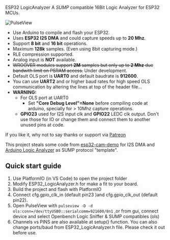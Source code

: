 ESP32 LogicAnalyzer
A *SUMP* compatible 16Bit Logic Analyzer for ESP32 MCUs.

![PulseView](/ESP32_LogicAnalyzer_in_PulseView.png)

* Use Arduino to compile and flash your ESP32.
* Uses **ESP32 I2S DMA** and could capture speeds up to **20 Mhz**.
* Support **8 bit** and **16 bit** operations.
* Maximum **128k** samples. (Even using 8bit capturing mode.)
* RLE compression supported.
* Analog input is **NOT** available.
* ~~WROOVER modules support **2M** samples but only up to **2 Mhz** due bandwith limit on PSRAM access.~~ Under development.
* Default OLS port is **UART0** and default baudrate is **912600**.
* You can use **UART2** and or higher baud rates for high speed OLS communication by altering the lines at top of the header file...
* **WARNING:** 
  - For OLS port at UART0
    - Set **"Core Debug Level"=None** before compiling code at arduino, specially for > 10Mhz capture operations.
  - **GPIO23** used for I2S input clk and  **GPIO22** LEDC clk output.  Don't use those for IO or change them and connect them to another unused pins at code.


If you like it, why not to say thanks or support via [Patreon](https://www.patreon.com/EUA)

This project steals some code from [esp32-cam-demo](https://github.com/igrr/esp32-cam-demo) for I2S DMA and [Arduino Logic Analyzer](https://github.com/gillham/logic_analyzer) as SUMP protocol "template".


## Quick start guide
1. Use PlatformIO (in VS Code) to open the project folder
2. Modify ESP32_LogicAnalyzer.h for make a fit to your board.
3. Build the project and flash with PlatformIO
4. Connect cfg.gpio_clk_in (default pin23 )and cfg.gpio_clk_out (default pin22).
5. Open PulseView with `pulseview -D -d ols:conn=/dev/ttyUSB0::serialcomm=921600/8n1`  ,or from gui, connect device and select Openbench Logic Sniffer & SUMP compatibles (ols)
6. Channels vs PINS are also available at setup() function. You can also change ports/baud from ESP32_LogicAnalyzer.h file. Please check it out before use.
